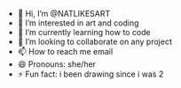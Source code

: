 - 👋 Hi, I’m @NATLIKESART
- 👀 I’m interested in art and coding
- 🌱 I’m currently learning how to code
- 💞️ I’m looking to collaborate on any project
- 📫 How to reach me email
- 😄 Pronouns: she/her
- ⚡ Fun fact: i been drawing since i was 2

<!---
NATLIKESART/NATLIKESART is a ✨ special ✨ repository because its `README.md` (this file) appears on your GitHub profile.
You can click the Preview link to take a look at your changes.
--->
